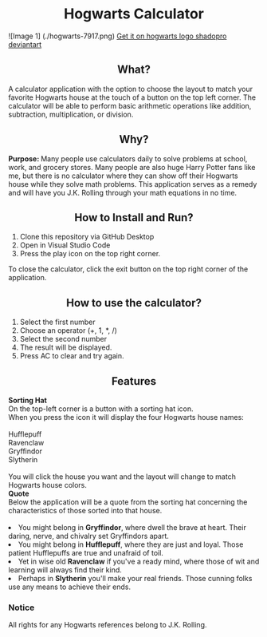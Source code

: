 <h1 align="center">Hogwarts Calculator</h1>
<picture src="./hogwarts-7917.png"></picture>
![Image 1] (./hogwarts-7917.png)
<a href="https://www.freepnglogos.com/images/hogwarts-7917.html">Get it on hogwarts logo shadopro deviantart</a>
<h2 align="center">What?</h2>
A calculator application with the option to choose the layout to match your favorite Hogwarts house at the touch of a button on the top left corner. The calculator will be able to perform basic arithmetic operations like addition, subtraction, multiplication, or division.
<h2 align="center">Why?</h2>
<b>Purpose: </b>Many people use calculators daily to solve problems at school, work, and grocery stores. Many people are also huge Harry Potter fans like me, but there is no calculator where they can show off their Hogwarts house while they solve math problems. This application serves as a remedy and will have you J.K. Rolling through your math equations in no time.

<h2 align="center">How to Install and Run?</h2>
<ol>
  <li>Clone this repository via GitHub Desktop</li>
  <li>Open in Visual Studio Code</li>
  <li>Press the play icon on the top right corner.</li>
</ol>
To close the calculator, click the exit button on the top right corner of the application.

<h2 align="center">How to use the calculator?</h2>
<ol>
  <li>Select the first number</li>
  <li>Choose an operator (+, 1, *, /)</li>
  <li>Select the second number</li>
  <li>The result will be displayed.</li>
  <li>Press AC to clear and try again.</li>
</ol>

<h2 align="center">Features</h2>
<b>Sorting Hat</b>
<br>
On the top-left corner is a button with a sorting hat icon.
<br>
When you press the icon it will display the four Hogwarts house names: 
<br>
<br>
Hufflepuff
<br>
Ravenclaw
<br>
Gryffindor
<br>
Slytherin
<br>
<br>
You will click the house you want and the layout will change to match Hogwarts house colors. 
<br>
<b>Quote</b>
<br>
Below the application will be a quote from the sorting hat concerning the characteristics of those sorted into that house.
<br>
<br>
<ui>
  <li>You might belong in <b>Gryffindor</b>, where dwell the brave at heart. Their daring, nerve, and chivalry set Gryffindors apart.</li>
  <li>You might belong in <b>Hufflepuff</b>, where they are just and loyal. Those patient Hufflepuffs are true and unafraid of toil.</li>
  <li>Yet in wise old <b>Ravenclaw</b> if you've a ready mind, where those of wit and learning will always find their kind.</li>
  <li>Perhaps in <b>Slytherin</b> you'll make your real friends. Those cunning folks use any means to achieve their ends.</li>
</ui>
  
<h3>Notice</h3>
All rights for any Hogwarts references belong to J.K. Rolling.
